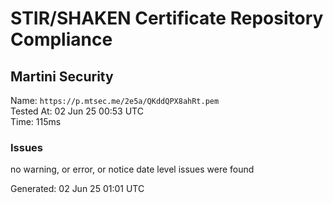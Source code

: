 # STIR/SHAKEN Certificate Repository Compliance

## Martini Security

Name: `https://p.mtsec.me/2e5a/QKddQPX8ahRt.pem`\
Tested At: 02 Jun 25 00:53 UTC\
Time: 115ms

### Issues

no warning, or error, or notice date level issues were found

Generated: 02 Jun 25 01:01 UTC